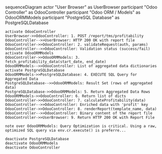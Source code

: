 sequenceDiagram
    actor "User Browser" as UserBrowser
    participant "Odoo Controller" as OdooController
    participant "Odoo ORM / Models" as OdooORMModels
    participant "PostgreSQL Database" as PostgreSQLDatabase

    activate OdooController
    UserBrowser->>OdooController: 1. POST /report/tms/profitability
    OdooController-->>UserBrowser: HTTP 200 OK with report file
    OdooController->>OdooController: 2. validateRequest(auth, params)
    OdooController-->>OdooController: Validation status (success/fail)
    activate OdooORMModels
    OdooController->>OdooORMModels: 3. fetch_profitability_data(start_date, end_date)
    OdooORMModels-->>OdooController: List of aggregated data dictionaries
    activate PostgreSQLDatabase
    OdooORMModels->>PostgreSQLDatabase: 4. EXECUTE SQL Query for Aggregated Data
    PostgreSQLDatabase-->>OdooORMModels: Result Set (rows of aggregated data)
    PostgreSQLDatabase->>OdooORMModels: 5. Return Aggregated Data Rows
    OdooORMModels->>OdooController: 6. Return list of dicts
    OdooController->>OdooController: 7. calculateProfitability(data)
    OdooController-->>OdooController: Enriched data with 'profit' key
    OdooController->>OdooController: 8. renderReport(template_name, data)
    OdooController-->>OdooController: Binary content of the report file
    OdooController->>UserBrowser: 9. Return HTTP 200 OK with Report File

    note over OdooORMModels: Query Optimization is critical. Using a raw, optimized SQL query via env.cr.execute() is preferre...

    deactivate PostgreSQLDatabase
    deactivate OdooORMModels
    deactivate OdooController
